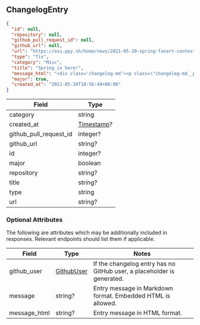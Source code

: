 ## ChangelogEntry

```json
{
  "id": null,
  "repository": null,
  "github_pull_request_id": null,
  "github_url": null,
  "url": "https://osu.ppy.sh/home/news/2021-05-20-spring-fanart-contest-results",
  "type": "fix",
  "category": "Misc",
  "title": "Spring is here!",
  "message_html": "<div class='changelog-md'><p class=\"changelog-md__paragraph\">New seasonal backgrounds ahoy! Amazing work by the artists.</p>\n</div>",
  "major": true,
  "created_at": "2021-05-20T10:56:49+00:00"
}
```

Field                  | Type
-----------------------|-----
category               | string
created_at             | [Timestamp](#timestamp)?
github_pull_request_id | integer?
github_url             | string?
id                     | integer?
major                  | boolean
repository             | string?
title                  | string?
type                   | string
url                    | string?

### Optional Attributes

The following are attributes which may be additionally included in responses. Relevant endpoints should list them if applicable.

Field        | Type                      | Notes
------------ | ------------------------- | -----
github_user  | [GithubUser](#githubuser) | If the changelog entry has no GitHub user, a placeholder is generated.
message      | string?                   | Entry message in Markdown format. Embedded HTML is allowed.
message_html | string?                   | Entry message in HTML format.
